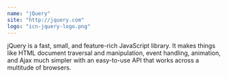 ```yaml
---
name: "jQuery"
site: "http://jquery.com"
logo: "icn-jquery-logo.png"
---
```


jQuery is a fast, small, and feature-rich JavaScript library. It makes things like HTML document traversal and manipulation, event handling, animation, and Ajax much simpler with an easy-to-use API that works across a multitude of browsers.
